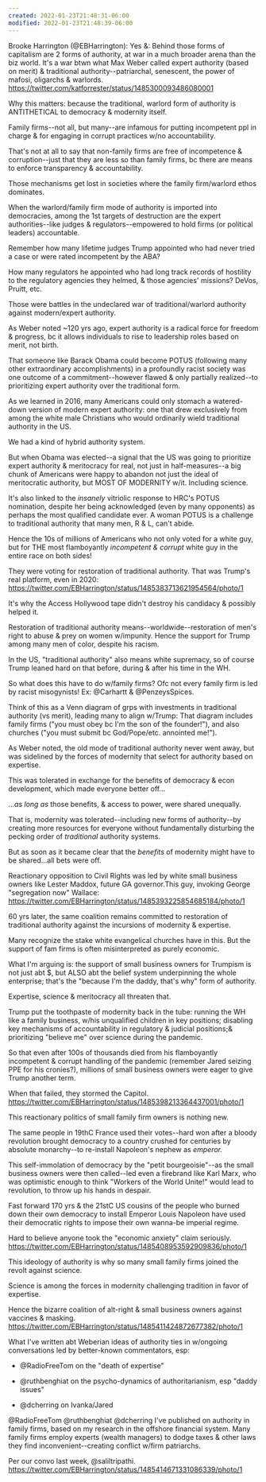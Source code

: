 ```yaml
---
created: 2022-01-23T21:48:31-06:00
modified: 2022-01-23T21:48:39-06:00
---
```


Brooke Harrington (@EBHarrington): Yes &:
Behind those forms of capitalism are 2 forms of authority, at war in a much broader arena than the biz world.
It's a war btwn what Max Weber called expert authority (based on merit) & traditional authority--patriarchal, senescent, the power of mafosi, oligarchs & warlords. https://twitter.com/katforrester/status/1485300093486080001

Why this matters: because the traditional, warlord form of authority is ANTITHETICAL to democracy & modernity itself. 

Family firms--not all, but many--are infamous for putting incompetent ppl in charge & for engaging in corrupt practices w/no accountability.

That's not at all to say that non-family firms are free of incompetence & corruption--just that they are less so than family firms, bc there are means to enforce transparency & accountability. 

Those mechanisms get lost in societies where the family firm/warlord ethos dominates.

When the warlord/family firm mode of authority is imported into democracies, among the 1st targets of destruction are the expert authorities--like judges & regulators--empowered to hold firms (or political leaders) accountable.

Remember how many lifetime judges Trump appointed who had never tried a case or were rated incompetent by the ABA? 

How many regulators he appointed who had long track records of hostility to the regulatory agencies they helmed, & those agencies' missions? DeVos, Pruitt, etc.

Those were battles in the undeclared war of traditional/warlord authority against modern/expert authority. 

As Weber noted ~120 yrs ago, expert authority is a radical force for freedom & progress, bc it allows individuals to rise to leadership roles based on merit, not birth.

That someone like Barack Obama could become POTUS (following many other extraordinary accomplishments) in a profoundly racist society was one outcome of a commitment--however flawed & only partially realized--to prioritizing expert authority over the traditional form.

As we learned in 2016, many Americans could only stomach a watered-down version of modern expert authority: one that drew exclusively from among the white male Christians who would ordinarily wield traditional authority in the US.

We had a kind of hybrid authority system.

But when Obama was elected--a signal that the US was going to prioritize expert authority & meritocracy for real, not just in half-measures--a big chunk of Americans were happy to abandon not just the ideal of meritocratic authority, but MOST OF MODERNITY w/it. Including science.

It's also linked to the *insanely* vitriolic response to HRC's POTUS nomination, despite her being acknowledged (even by many opponents) as perhaps the most qualified candidate ever. 
A woman POTUS is a challenge to traditional authority that many men, R & L, can't abide.

Hence the 10s of millions of Americans who not only voted for a white guy, but for THE most flamboyantly *incompetent & corrupt* white guy in the entire race on both sides! 

They were voting for restoration of traditional authority. That was Trump's real platform, even in 2020: https://twitter.com/EBHarrington/status/1485383713621954564/photo/1

It's why the Access Hollywood tape didn't destroy his candidacy & possibly helped it. 

Restoration of traditional authority means--worldwide--restoration of men's right to abuse & prey on women w/impunity. Hence the support for Trump among many men of color, despite his racism.

In the US, "traditional authority" also means white supremacy, so of course Trump leaned hard on that before, during & after his time in the WH. 

So what does this have to do w/family firms? Ofc not every family firm is led by racist misogynists! Ex: @Carhartt & @PenzeysSpices.

Think of this as a Venn diagram of grps with investments in traditional authority (vs merit), leading many to align w/Trump: 
That diagram includes family firms ("you must obey bc I'm the son of the founder!"), and also churches ("you must submit bc God/Pope/etc. annointed me!").

As Weber noted, the old mode of traditional authority never went away, but was sidelined by the forces of modernity that select for authority based on expertise.

This was tolerated in exchange for the benefits of democracy & econ development, which made everyone better off...

...*as long as* those benefits, & access to power, were shared unequally. 

That is, modernity was tolerated--including new forms of authority--by creating more resources for everyone without fundamentally disturbing the pecking order of *traditional* authority systems.

But as soon as it became clear that the *benefits* of modernity might have to be shared...all bets were off. 

Reactionary opposition to Civil Rights was led by white small business owners like Lester Maddox, future GA governor.This guy, invoking George "segregation now" Wallace: https://twitter.com/EBHarrington/status/1485393225854685184/photo/1

60 yrs later, the same coalition remains committed to restoration of traditional authority against the incursions of modernity & expertise. 

Many recognize the stake white evangelical churches have in this. But the support of fam firms is often misinterpreted as purely economic.

What I'm arguing is: the support of small business owners for Trumpism is not just abt $, but ALSO abt the belief system underpinning the whole enterprise; that's the "because I'm the daddy, that's why" form of authority. 

Expertise, science & meritocracy all threaten that.

Trump put the toothpaste of modernity back in the tube: running the WH like a family business, w/his unqualified children in key positions; disabling key mechanisms of accountability in regulatory  & judicial positions;& prioritizing "believe me" over science during the pandemic.

So that even after 100s of thousands died from his flamboyantly incompetent & corrupt handling of the pandemic (remember Jared seizing PPE for his cronies?), millions of small business owners were eager to give Trump another term. 

When that failed, they stormed the Capitol. https://twitter.com/EBHarrington/status/1485398213364437001/photo/1

This reactionary politics of small family firm owners is nothing new. 

The same people in 19thC France used their votes--hard won after a bloody revolution brought democracy to a country crushed for centuries by absolute monarchy--to re-install Napoleon's nephew as *emperor.*

This self-immolation of democracy by the "petit bourgeoisie"--as the small business owners were then called--led even a firebrand like Karl Marx, who was optimistic enough to think "Workers of the World Unite!" would lead to revolution, to throw up his hands in despair.

Fast forward 170 yrs & the 21stC US cousins of the people who burned down their own democracy to install Emperor Louis Napoleon have used their democratic rights to impose their own wanna-be imperial regime. 

Hard to believe anyone took the "economic anxiety" claim seriously. https://twitter.com/EBHarrington/status/1485408953592909836/photo/1

This ideology of authority is why so many small family firms joined the revolt against science. 

Science is among the forces in modernity challenging tradition in favor of expertise. 

Hence the bizarre coalition of alt-right & small business owners against vaccines & masking. https://twitter.com/EBHarrington/status/1485411424872677382/photo/1

What I've written abt Weberian ideas of authority ties in w/ongoing conversations led by better-known commentators, esp: 

* @RadioFreeTom on the "death of expertise"

* @ruthbenghiat on the psycho-dynamics of authoritarianism, esp "daddy issues"

* @dcherring on Ivanka/Jared

@RadioFreeTom @ruthbenghiat @dcherring I've published on authority in family firms, based on my research in the offshore financial system. Many family firms employ experts (wealth managers) to dodge taxes & other laws they find inconvenient--creating conflict w/firm patriarchs.

Per our convo last week, @saliltripathi. https://twitter.com/EBHarrington/status/1485414671331086339/photo/1
